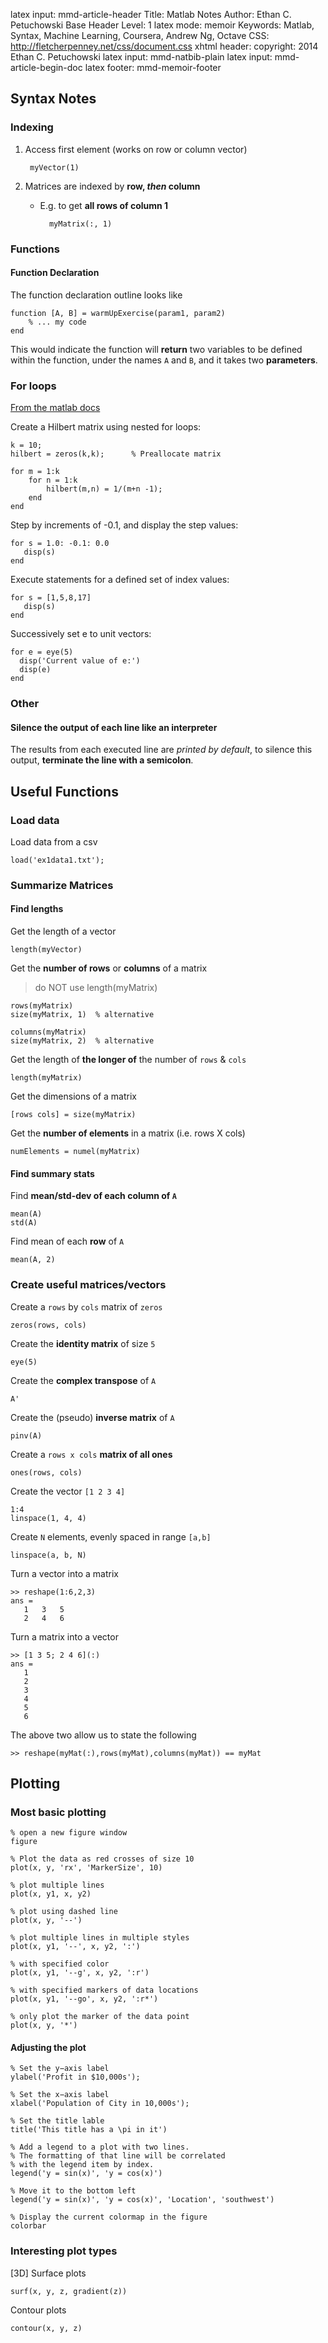 latex input:		mmd-article-header
Title:		Matlab Notes
Author:		Ethan C. Petuchowski
Base Header Level:		1
latex mode:		memoir
Keywords:		Matlab, Syntax, Machine Learning, Coursera, Andrew Ng, Octave
CSS:		http://fletcherpenney.net/css/document.css
xhtml header:		<script type="text/javascript" src="http://cdn.mathjax.org/mathjax/latest/MathJax.js?config=TeX-AMS-MML_HTMLorMML">
</script>
copyright:			2014 Ethan C. Petuchowski
latex input:		mmd-natbib-plain
latex input:		mmd-article-begin-doc
latex footer:		mmd-memoir-footer

## Syntax Notes

### Indexing

1. Access first element (works on row or column vector)
        
        myVector(1)
        
2. Matrices are indexed by **row, *then* column**
    * E.g. to get **all rows of column 1**
    
            myMatrix(:, 1)

### Functions

#### Function Declaration

The function declaration outline looks like

    function [A, B] = warmUpExercise(param1, param2)
        % ... my code
    end

This would indicate the function will **return** two variables to be defined within the function, under the names `A` and `B`, and it takes two **parameters**.
### For loops

[From the matlab docs](http://www.mathworks.com/help/matlab/ref/for.html)

Create a Hilbert matrix using nested for loops:

    k = 10;
    hilbert = zeros(k,k);      % Preallocate matrix
    
    for m = 1:k
        for n = 1:k
            hilbert(m,n) = 1/(m+n -1);
        end
    end
     
Step by increments of -0.1, and display the step values:

    for s = 1.0: -0.1: 0.0
       disp(s)
    end
 
Execute statements for a defined set of index values:

    for s = [1,5,8,17]
       disp(s)
    end
 
Successively set e to unit vectors:

    for e = eye(5)
      disp('Current value of e:')
      disp(e)
    end

### Other
#### Silence the output of each line like an interpreter

The results from each executed line are *printed by default*, to silence this output, **terminate the line with a semicolon**.

## Useful Functions

### Load data
Load data from a csv

    load('ex1data1.txt');

### Summarize Matrices

#### Find lengths

Get the length of a vector

    length(myVector)
    
Get the **number of rows** or **columns** of a matrix

> do NOT use length(myMatrix)

    rows(myMatrix)   
    size(myMatrix, 1)  % alternative
    
    columns(myMatrix)
    size(myMatrix, 2)  % alternative
    
Get the length of **the longer of** the number of `rows` & `cols`

    length(myMatrix)
    
Get the dimensions of a matrix

    [rows cols] = size(myMatrix)

Get the **number of elements** in a matrix (i.e. rows X cols)

    numElements = numel(myMatrix)


#### Find summary stats

Find **mean/std-dev of each column of `A`**

	mean(A)
	std(A)
	
Find mean of each **row** of `A`

	mean(A, 2)

### Create useful matrices/vectors
Create a `rows` by `cols` matrix of `zeros`

    zeros(rows, cols)

Create the **identity matrix** of size `5`

	eye(5)

Create the **complex transpose** of `A`

    A'

Create the (pseudo) **inverse matrix** of `A`

	pinv(A)

Create a `rows x cols` **matrix of all ones**

	ones(rows, cols)

Create the vector `[1 2 3 4]`

	1:4
	linspace(1, 4, 4)

Create `N` elements, evenly spaced in range `[a,b]`

	linspace(a, b, N)

Turn a vector into a matrix

    >> reshape(1:6,2,3)    
    ans =
       1   3   5
       2   4   6

Turn a matrix into a vector

    >> [1 3 5; 2 4 6](:)
    ans =
       1
       2
       3
       4
       5
       6

The above two allow us to state the following

    >> reshape(myMat(:),rows(myMat),columns(myMat)) == myMat

## Plotting

### Most basic plotting

    % open a new figure window
    figure
    
    % Plot the data as red crosses of size 10
    plot(x, y, 'rx', 'MarkerSize', 10)
    
    % plot multiple lines
    plot(x, y1, x, y2)
    
    % plot using dashed line
    plot(x, y, '--')
    
    % plot multiple lines in multiple styles
    plot(x, y1, '--', x, y2, ':')

    % with specified color
    plot(x, y1, '--g', x, y2, ':r')
    
    % with specified markers of data locations
    plot(x, y1, '--go', x, y2, ':r*')
    
    % only plot the marker of the data point
    plot(x, y, '*')
    
#### Adjusting the plot

    % Set the y−axis label
    ylabel('Profit in $10,000s');
    
    % Set the x−axis label
    xlabel('Population of City in 10,000s');
    
    % Set the title lable
    title('This title has a \pi in it')
    
    % Add a legend to a plot with two lines.
    % The formatting of that line will be correlated
    % with the legend item by index.
    legend('y = sin(x)', 'y = cos(x)')
    
    % Move it to the bottom left
    legend('y = sin(x)', 'y = cos(x)', 'Location', 'southwest')
        
    % Display the current colormap in the figure
    colorbar

### Interesting plot types

[3D] Surface plots

	surf(x, y, z, gradient(z))
	
Contour plots

	contour(x, y, z)